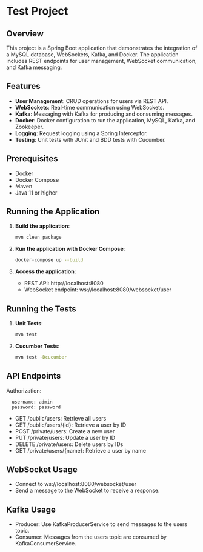 # Test Project

## Overview

This project is a Spring Boot application that demonstrates the integration of a MySQL database, WebSockets, Kafka, and Docker. The application includes REST endpoints for user management, WebSocket communication, and Kafka messaging.

## Features

- **User Management**: CRUD operations for users via REST API.
- **WebSockets**: Real-time communication using WebSockets.
- **Kafka**: Messaging with Kafka for producing and consuming messages.
- **Docker**: Docker configuration to run the application, MySQL, Kafka, and Zookeeper.
- **Logging**: Request logging using a Spring Interceptor.
- **Testing**: Unit tests with JUnit and BDD tests with Cucumber.

## Prerequisites

- Docker
- Docker Compose
- Maven
- Java 11 or higher

## Running the Application

1. **Build the application**:

   ```sh
   mvn clean package
   
2. **Run the application with Docker Compose**:
   ```sh 
   docker-compose up --build

3. **Access the application**:

    * REST API: http://localhost:8080
    * WebSocket endpoint: ws://localhost:8080/websocket/user

## Running the Tests

1. **Unit Tests**:

    ```sh
    mvn test

2. **Cucumber Tests**:

    ```sh
    mvn test -Dcucumber

## API Endpoints

Authorization:

      username: admin
      password: password

* GET /public/users: Retrieve all users
* GET /public/users/{id}: Retrieve a user by ID
* POST /private/users: Create a new user
* PUT /private/users: Update a user by ID
* DELETE /private/users: Delete users by IDs
* GET /private/users/{name}: Retrieve a user by name


## WebSocket Usage
* Connect to ws://localhost:8080/websocket/user
* Send a message to the WebSocket to receive a response.

## Kafka Usage
* Producer: Use KafkaProducerService to send messages to the users topic.
* Consumer: Messages from the users topic are consumed by KafkaConsumerService.